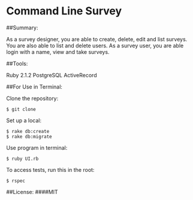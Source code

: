 # Command Line Survey

##Summary:

As a survey designer, you are able to create, delete, edit and list surveys. You are also able to list and delete users.
As a survey user, you are able login with a name, view and take surveys.

##Tools:

Ruby 2.1.2
PostgreSQL
ActiveRecord

##For Use in Terminal:

Clone the repository: 
```console
$ git clone
```
Set up a local:
```console
$ rake db:create
$ rake db:migrate
```

Use program in terminal:
```console
$ ruby UI.rb
```
To access tests, run this in the root:
```console
$ rspec
```

##License:
####MIT


